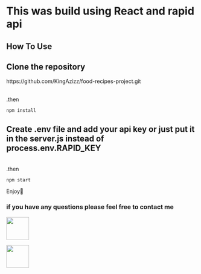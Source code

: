 <h1>This was build using React and rapid api</h1>


<h2>How To Use</h2>

<h2>Clone the repository</h2>
<p>
https://github.com/KingAzizz/food-recipes-project.git
</p>
<br>
.then 

```
npm install
```

<h2>Create .env file and add your api key or just put it in the server.js instead of <strong> process.env.RAPID_KEY </strong></h2>
<br>
.then

```
npm start
```
<p>Enjoy🥳</p>


<h3>if you have any questions please feel free to contact me</h3> 
<a href="https://twitter.com/xilAziz"> <img src ="http://assets.stickpng.com/images/580b57fcd9996e24bc43c53e.png" width="60px"></a>

<a maillto="azizalsunaydi@gmail.com"> <img src ="https://www.freeiconspng.com/uploads/file-tk-email-icon-svg-28.png" width="60px"></a>


